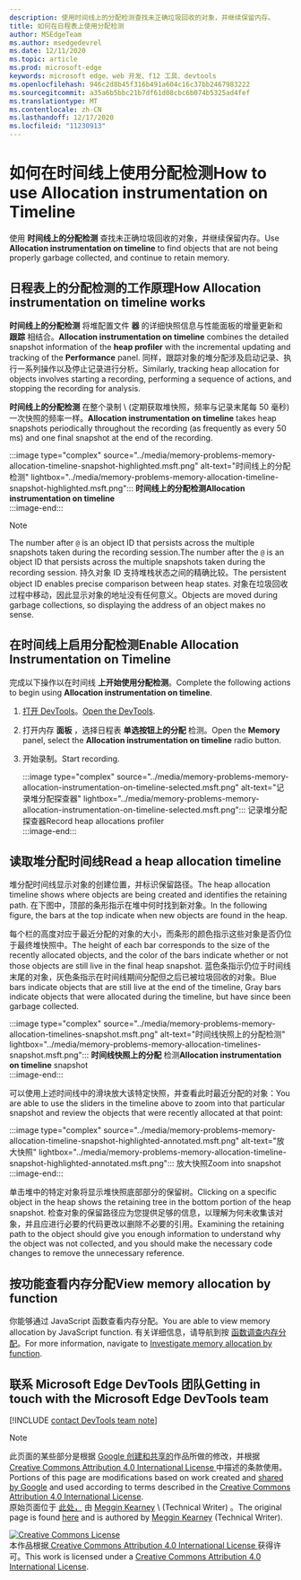 ```yaml
---
description: 使用时间线上的分配检测查找未正确垃圾回收的对象，并继续保留内存。
title: 如何在日程表上使用分配检测
author: MSEdgeTeam
ms.author: msedgedevrel
ms.date: 12/11/2020
ms.topic: article
ms.prod: microsoft-edge
keywords: microsoft edge、web 开发、f12 工具、devtools
ms.openlocfilehash: 946c2d8b45f316b491a604c16c37bb2467983222
ms.sourcegitcommit: a35a6b5bbc21b7df61d08cbc6b074b5325ad4fef
ms.translationtype: MT
ms.contentlocale: zh-CN
ms.lasthandoff: 12/17/2020
ms.locfileid: "11230913"
---
```

<!-- Copyright Meggin Kearney 

   Licensed under the Apache License, Version 2.0 (the "License");
   you may not use this file except in compliance with the License.
   You may obtain a copy of the License at

       https://www.apache.org/licenses/LICENSE-2.0

   Unless required by applicable law or agreed to in writing, software
   distributed under the License is distributed on an "AS IS" BASIS,
   WITHOUT WARRANTIES OR CONDITIONS OF ANY KIND, either express or implied.
   See the License for the specific language governing permissions and
   limitations under the License. -->

# <span data-ttu-id="736a2-104">如何在时间线上使用分配检测</span><span class="sxs-lookup"><span data-stu-id="736a2-104">How to use Allocation instrumentation on Timeline</span></span>  

<span data-ttu-id="736a2-105">使用 **时间线上的分配检测** 查找未正确垃圾回收的对象，并继续保留内存。</span><span class="sxs-lookup"><span data-stu-id="736a2-105">Use **Allocation instrumentation on timeline** to find objects that are not being properly garbage collected, and continue to retain memory.</span></span>  

## <span data-ttu-id="736a2-106">日程表上的分配检测的工作原理</span><span class="sxs-lookup"><span data-stu-id="736a2-106">How Allocation instrumentation on timeline works</span></span>  

<span data-ttu-id="736a2-107">**时间线上的分配检测** 将堆配置文件 **器** 的详细快照信息与性能面板的增量更新和 **跟踪** 相结合。</span><span class="sxs-lookup"><span data-stu-id="736a2-107">**Allocation instrumentation on timeline** combines the detailed snapshot information of the **heap profiler** with the incremental updating and tracking of the **Performance** panel.</span></span>  <span data-ttu-id="736a2-108">同样，跟踪对象的堆分配涉及启动记录、执行一系列操作以及停止记录进行分析。</span><span class="sxs-lookup"><span data-stu-id="736a2-108">Similarly, tracking heap allocation for objects involves starting a recording, performing a sequence of actions, and stopping the recording for analysis.</span></span>  

<!--todo: add profile memory problems (heap profiler) section when available  -->  
<!--todo: add profile evaluate performance (Performance panel) section when available  -->  

<span data-ttu-id="736a2-109">**时间线上的分配检测** 在整个录制 \ (定期获取堆快照，频率与记录末尾每 50 毫秒) 一次快照的频率一样。</span><span class="sxs-lookup"><span data-stu-id="736a2-109">**Allocation instrumentation on timeline** takes heap snapshots periodically throughout the recording \(as frequently as every 50 ms\) and one final snapshot at the end of the recording.</span></span>  

:::image type="complex" source="../media/memory-problems-memory-allocation-timeline-snapshot-highlighted.msft.png" alt-text="时间线上的分配检测" lightbox="../media/memory-problems-memory-allocation-timeline-snapshot-highlighted.msft.png":::
   **<span data-ttu-id="736a2-111">时间线上的分配检测</span><span class="sxs-lookup"><span data-stu-id="736a2-111">Allocation instrumentation on timeline</span></span>**  
:::image-end:::  

> [!NOTE]
> <span data-ttu-id="736a2-112">The number after `@` is an object ID that persists across the multiple snapshots taken during the recording session.</span><span class="sxs-lookup"><span data-stu-id="736a2-112">The number after the `@` is an object ID that persists across the multiple snapshots taken during the recording session.</span></span>  <span data-ttu-id="736a2-113">持久对象 ID 支持堆栈状态之间的精确比较。</span><span class="sxs-lookup"><span data-stu-id="736a2-113">The persistent object ID enables precise comparison between heap states.</span></span>  <span data-ttu-id="736a2-114">对象在垃圾回收过程中移动，因此显示对象的地址没有任何意义。</span><span class="sxs-lookup"><span data-stu-id="736a2-114">Objects are moved during garbage collections, so displaying the address of an object makes no sense.</span></span>  

## <span data-ttu-id="736a2-115">在时间线上启用分配检测</span><span class="sxs-lookup"><span data-stu-id="736a2-115">Enable Allocation Instrumentation on Timeline</span></span>  

<span data-ttu-id="736a2-116">完成以下操作以在时间线 **上开始使用分配检测**。</span><span class="sxs-lookup"><span data-stu-id="736a2-116">Complete the following actions to begin using **Allocation instrumentation on timeline**.</span></span>  

1.  <span data-ttu-id="736a2-117">[打开 DevTools][DevtoolsOpenIndex]。</span><span class="sxs-lookup"><span data-stu-id="736a2-117">[Open the DevTools][DevtoolsOpenIndex].</span></span>  
1.  <span data-ttu-id="736a2-118">打开内存 **面板** ，选择日程表 **单选按钮上的分配** 检测。</span><span class="sxs-lookup"><span data-stu-id="736a2-118">Open the **Memory** panel, select the **Allocation instrumentation on timeline** radio button.</span></span>  
1.  <span data-ttu-id="736a2-119">开始录制。</span><span class="sxs-lookup"><span data-stu-id="736a2-119">Start recording.</span></span>  
    
    :::image type="complex" source="../media/memory-problems-memory-allocation-instrumentation-on-timeline-selected.msft.png" alt-text="记录堆分配探查器" lightbox="../media/memory-problems-memory-allocation-instrumentation-on-timeline-selected.msft.png":::
       <span data-ttu-id="736a2-121">记录堆分配探查器</span><span class="sxs-lookup"><span data-stu-id="736a2-121">Record heap allocations profiler</span></span>  
    :::image-end:::  
    
## <span data-ttu-id="736a2-122">读取堆分配时间线</span><span class="sxs-lookup"><span data-stu-id="736a2-122">Read a heap allocation timeline</span></span>  

<span data-ttu-id="736a2-123">堆分配时间线显示对象的创建位置，并标识保留路径。</span><span class="sxs-lookup"><span data-stu-id="736a2-123">The heap allocation timeline shows where objects are being created and identifies the retaining path.</span></span>  <span data-ttu-id="736a2-124">在下图中，顶部的条形指示在堆中何时找到新对象。</span><span class="sxs-lookup"><span data-stu-id="736a2-124">In the following figure, the bars at the top indicate when new objects are found in the heap.</span></span>  

<span data-ttu-id="736a2-125">每个栏的高度对应于最近分配的对象的大小，而条形的颜色指示这些对象是否仍位于最终堆快照中。</span><span class="sxs-lookup"><span data-stu-id="736a2-125">The height of each bar corresponds to the size of the recently allocated objects, and the color of the bars indicate whether or not those objects are still live in the final heap snapshot.</span></span>  <span data-ttu-id="736a2-126">蓝色条指示仍位于时间线末尾的对象，灰色条指示在时间线期间分配但之后已被垃圾回收的对象。</span><span class="sxs-lookup"><span data-stu-id="736a2-126">Blue bars indicate objects that are still live at the end of the timeline, Gray bars indicate objects that were allocated during the timeline, but have since been garbage collected.</span></span>  

:::image type="complex" source="../media/memory-problems-memory-allocation-timelines-snapshot.msft.png" alt-text="时间线快照上的分配检测" lightbox="../media/memory-problems-memory-allocation-timelines-snapshot.msft.png":::
   <span data-ttu-id="736a2-128">**时间线快照上的分配** 检测</span><span class="sxs-lookup"><span data-stu-id="736a2-128">**Allocation instrumentation on timeline** snapshot</span></span>  
:::image-end:::  

<!--In the following figure, an action was performed 3 times.  The sample program caches five objects, so the last five blue bars are expected.  But the left-most blue bar indicates a potential problem.  -->  
<!--todo: redo figure 4 with multiple click actions  -->  

<span data-ttu-id="736a2-129">可以使用上述时间线中的滑块放大该特定快照，并查看此时最近分配的对象：</span><span class="sxs-lookup"><span data-stu-id="736a2-129">You are able to use the sliders in the timeline above to zoom into that particular snapshot and review the objects that were recently allocated at that point:</span></span>  

:::image type="complex" source="../media/memory-problems-memory-allocation-timeline-snapshot-highlighted-annotated.msft.png" alt-text="放大快照" lightbox="../media/memory-problems-memory-allocation-timeline-snapshot-highlighted-annotated.msft.png":::
   <span data-ttu-id="736a2-131">放大快照</span><span class="sxs-lookup"><span data-stu-id="736a2-131">Zoom into snapshot</span></span>  
:::image-end:::  

<span data-ttu-id="736a2-132">单击堆中的特定对象将显示堆快照底部部分的保留树。</span><span class="sxs-lookup"><span data-stu-id="736a2-132">Clicking on a specific object in the heap shows the retaining tree in the bottom portion of the heap snapshot.</span></span>  <span data-ttu-id="736a2-133">检查对象的保留路径应为您提供足够的信息，以理解为何未收集该对象，并且应进行必要的代码更改以删除不必要的引用。</span><span class="sxs-lookup"><span data-stu-id="736a2-133">Examining the retaining path to the object should give you enough information to understand why the object was not collected, and you should make the necessary code changes to remove the unnecessary reference.</span></span>  

## <span data-ttu-id="736a2-134">按功能查看内存分配</span><span class="sxs-lookup"><span data-stu-id="736a2-134">View memory allocation by function</span></span>  

<span data-ttu-id="736a2-135">你能够通过 JavaScript 函数查看内存分配。</span><span class="sxs-lookup"><span data-stu-id="736a2-135">You are able to view memory allocation by JavaScript function.</span></span>  <span data-ttu-id="736a2-136">有关详细信息，请导航到按 [函数调查内存分配][DevtoolsMemoryProblemsIndexInvestigateMemoryAllocationFunction]。</span><span class="sxs-lookup"><span data-stu-id="736a2-136">For more information, navigate to [Investigate memory allocation by function][DevtoolsMemoryProblemsIndexInvestigateMemoryAllocationFunction].</span></span>  

## <span data-ttu-id="736a2-137">联系 Microsoft Edge DevTools 团队</span><span class="sxs-lookup"><span data-stu-id="736a2-137">Getting in touch with the Microsoft Edge DevTools team</span></span>  

[!INCLUDE [contact DevTools team note](../includes/contact-devtools-team-note.md)]  

<!-- links -->  

[DevToolsOpenIndex]: ../open/index.md "打开 Microsoft Edge (Chromium) DevTools |Microsoft Docs"
[DevtoolsMemoryProblemsIndexInvestigateMemoryAllocationFunction]: ./index.md#investigate-memory-allocation-by-function "按功能调查内存分配 - 修复内存问题 |Microsoft Docs"  

<!--[HeapProfiler]: ./heap-snapshots.md "How to Record Heap Snapshots"  -->  
<!--[PerformancePanel]: ../profile/evaluate-performance/timeline-tool ""  -->  

[MicrosoftEdgeChannel]: https://www.microsoftedgeinsider.com/download "下载 Microsoft Edge 渠道"  

> [!NOTE]
> <span data-ttu-id="736a2-141">此页面的某些部分是根据 [Google 创建和共享的][GoogleSitePolicies]作品所做的修改，并根据[ Creative Commons Attribution 4.0 International License ][CCA4IL]中描述的条款使用。</span><span class="sxs-lookup"><span data-stu-id="736a2-141">Portions of this page are modifications based on work created and [shared by Google][GoogleSitePolicies] and used according to terms described in the [Creative Commons Attribution 4.0 International License][CCA4IL].</span></span>  
> <span data-ttu-id="736a2-142">原始页面位于 [此处，](https://developers.google.com/web/tools/chrome-devtools/memory-problems/allocation-profiler) 由 [Meggin Kearney][MegginKearney] \ (Technical Writer\) 。</span><span class="sxs-lookup"><span data-stu-id="736a2-142">The original page is found [here](https://developers.google.com/web/tools/chrome-devtools/memory-problems/allocation-profiler) and is authored by [Meggin Kearney][MegginKearney] \(Technical Writer\).</span></span>  

[![Creative Commons License][CCby4Image]][CCA4IL]  
<span data-ttu-id="736a2-144">本作品根据[ Creative Commons Attribution 4.0 International License ][CCA4IL]获得许可。</span><span class="sxs-lookup"><span data-stu-id="736a2-144">This work is licensed under a [Creative Commons Attribution 4.0 International License][CCA4IL].</span></span>  

[CCA4IL]: https://creativecommons.org/licenses/by/4.0  
[CCby4Image]: https://i.creativecommons.org/l/by/4.0/88x31.png  
[GoogleSitePolicies]: https://developers.google.com/terms/site-policies  
[KayceBasques]: https://developers.google.com/web/resources/contributors/kaycebasques  
[MegginKearney]: https://developers.google.com/web/resources/contributors/megginkearney  
